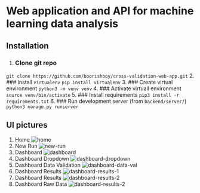 # Web application and API for machine learning data analysis
## Installation
1. ### Clone git repo
```git clone https://github.com/boorishboy/cross-validation-web-app.git```
2. ### Install ```virtualenv```
```pip install virtualenv```
3. ### Create virtual environment
```python3 -m venv venv```
4. ### Activate virtuall environment
```source venv/bin/activate```
5. ### Install requirements
```pip3 install -r requirements.txt```
6. ### Run development server (from ```backend/server/```)
```python3 manage.py runserver```
## UI pictures
1. Home ![home](https://github.com/boorishboy/cross-validation-web-app/blob/main/pics/home.png)
2. New Run ![new-run](https://github.com/boorishboy/cross-validation-web-app/blob/main/pics/new%20run%20input.png)
3. Dashboard ![dashboard](https://github.com/boorishboy/cross-validation-web-app/blob/main/pics/dashboard%20initial.png)
4. Dashboard Dropdown ![dashboard-dropdown](https://github.com/boorishboy/cross-validation-web-app/blob/main/pics/dashboard%20dropdown.png)
5. Dashboard Data Validation ![dashboard-data-val](https://github.com/boorishboy/cross-validation-web-app/blob/main/pics/dashboard%20data%20validation.png)
6. Dashboard Results ![dashboard-results-1](https://github.com/boorishboy/cross-validation-web-app/blob/main/pics/dashboard%20results%201.png)
7. Dashboard Results ![dashboard-results-2](https://github.com/boorishboy/cross-validation-web-app/blob/main/pics/dashboard%20results%202.png)
8. Dashboard Raw Data ![dashboard-results-2](https://github.com/boorishboy/cross-validation-web-app/blob/main/pics/dashboard%20raw%20data.png)
